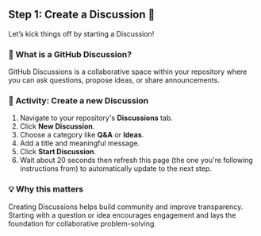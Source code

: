 <!--
  <<< Author notes: Step 1 >>>
  Choose 3-5 steps for your course.
  The first step is always the hardest, so pick something easy!
  Link to docs.github.com for further explanations.
  Encourage users to open new tabs for steps!
-->

## Step 1: Create a Discussion 💬

Let’s kick things off by starting a Discussion!

### 🧠 What is a GitHub Discussion?

GitHub Discussions is a collaborative space within your repository where you can ask questions, propose ideas, or share announcements.

### 💬 Activity: Create a new Discussion

1. Navigate to your repository's **Discussions** tab.
2. Click **New Discussion**.
3. Choose a category like **Q&A** or **Ideas**.
4. Add a title and meaningful message.
5. Click **Start Discussion**.
6. Wait about 20 seconds then refresh this page (the one you're following instructions from) to automatically update to the next step.

### 💡 Why this matters

Creating Discussions helps build community and improve transparency. Starting with a question or idea encourages engagement and lays the foundation for collaborative problem-solving.

